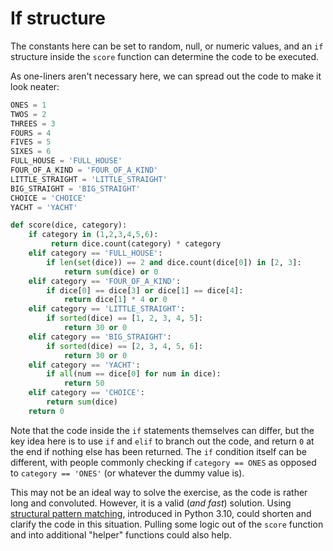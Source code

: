 # If structure

The constants here can be set to random, null, or numeric values, and an `if` structure inside the `score` function can determine the code to be executed. 
 
As one-liners aren't necessary here, we can spread out the code to make it look neater:
```python
ONES = 1
TWOS = 2
THREES = 3
FOURS = 4
FIVES = 5
SIXES = 6
FULL_HOUSE = 'FULL_HOUSE'
FOUR_OF_A_KIND = 'FOUR_OF_A_KIND'
LITTLE_STRAIGHT = 'LITTLE_STRAIGHT'
BIG_STRAIGHT = 'BIG_STRAIGHT'
CHOICE = 'CHOICE'
YACHT = 'YACHT'

def score(dice, category):
    if category in (1,2,3,4,5,6):
         return dice.count(category) * category
    elif category == 'FULL_HOUSE':
        if len(set(dice)) == 2 and dice.count(dice[0]) in [2, 3]:
            return sum(dice) or 0
    elif category == 'FOUR_OF_A_KIND':
        if dice[0] == dice[3] or dice[1] == dice[4]:
            return dice[1] * 4 or 0
    elif category == 'LITTLE_STRAIGHT':
        if sorted(dice) == [1, 2, 3, 4, 5]: 
            return 30 or 0
    elif category == 'BIG_STRAIGHT':
        if sorted(dice) == [2, 3, 4, 5, 6]:
            return 30 or 0
    elif category == 'YACHT':
        if all(num == dice[0] for num in dice):
            return 50
    elif category == 'CHOICE':
        return sum(dice)
    return 0
```
Note that the code inside the `if` statements themselves can differ, but the key idea here is to use `if` and `elif` to branch out the code, and return `0` at the end if nothing else has been returned. 
The `if` condition itself can be different, with people commonly checking if `category == ONES` as opposed to `category == 'ONES'` (or whatever the dummy value is).

This may not be an ideal way to solve the exercise, as the code is rather long and convoluted.
However, it is a valid (_and fast_) solution.
Using [structural pattern matching][structural pattern matching], introduced in Python 3.10, could shorten and clarify the code in this situation.
Pulling some logic out of the `score` function and into additional "helper" functions could also help.

[structural pattern matching]: https://peps.python.org/pep-0636/